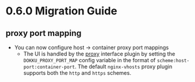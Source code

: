 # 0.6.0 Migration Guide

## proxy port mapping
- You can now configure host -> container proxy port mappings
  - The UI is handled by the [proxy](/dokku/proxy/) interface plugin by setting the `DOKKU_PROXY_PORT_MAP` config variable in the format of `scheme:host-port:container-port`. The default `nginx-vhosts` proxy plugin supports both the `http` and `https` schemes.
